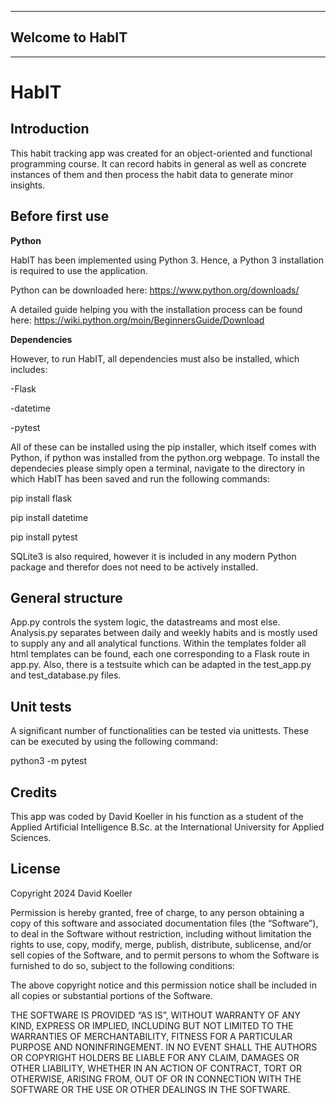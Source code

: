 ****************
## Welcome to HabIT
****************
# HabIT 

## Introduction 
This habit tracking app was created for an object-oriented and functional programming course. 
It can record habits in general as well as concrete instances of them and then process the habit data to generate minor insights. 

## Before first use

__Python__

HabIT has been implemented using Python 3. Hence, a Python 3 installation is required to use the application. 

Python can be downloaded here: https://www.python.org/downloads/ 

A detailed guide helping you with the installation process can be found here: https://wiki.python.org/moin/BeginnersGuide/Download 

__Dependencies__

However, to run HabIT, all dependencies must also be installed, which includes: 

-Flask

-datetime 

-pytest 

All of these can be installed using the pip installer, which itself comes with Python, if python was installed from the python.org webpage. 
To install the dependecies please simply open a terminal, navigate to the directory in which HabIT has been saved and run the following commands: 

pip install flask

pip install datetime 

pip install pytest 

SQLite3 is also required, however it is included in any modern Python package and therefor does not need to be actively installed. 

## General structure

App.py controls the system logic, the datastreams and most else. 
Analysis.py separates between daily and weekly habits and is mostly used to supply any and all analytical functions. 
Within the templates folder all html templates can be found, each one corresponding to a Flask route in app.py. 
Also, there is a testsuite which can be adapted in the test_app.py and test_database.py files. 

## Unit tests

A significant number of functionalities can be tested via unittests. These can be executed by using the following command: 

python3 -m pytest 

## Credits 

This app was coded by David Koeller in his function as a student of the Applied Artificial Intelligence B.Sc. at the International University for Applied Sciences. 

## License 

Copyright 2024 David Koeller 

Permission is hereby granted, free of charge, to any person obtaining a copy of this software and associated documentation files (the “Software”), to deal in the Software without restriction, including without limitation the rights to use, copy, modify, merge, publish, distribute, sublicense, and/or sell copies of the Software, and to permit persons to whom the Software is furnished to do so, subject to the following conditions:

The above copyright notice and this permission notice shall be included in all copies or substantial portions of the Software.

THE SOFTWARE IS PROVIDED “AS IS”, WITHOUT WARRANTY OF ANY KIND, EXPRESS OR IMPLIED, INCLUDING BUT NOT LIMITED TO THE WARRANTIES OF MERCHANTABILITY, FITNESS FOR A PARTICULAR PURPOSE AND NONINFRINGEMENT. IN NO EVENT SHALL THE AUTHORS OR COPYRIGHT HOLDERS BE LIABLE FOR ANY CLAIM, DAMAGES OR OTHER LIABILITY, WHETHER IN AN ACTION OF CONTRACT, TORT OR OTHERWISE, ARISING FROM, OUT OF OR IN CONNECTION WITH THE SOFTWARE OR THE USE OR OTHER DEALINGS IN THE SOFTWARE.
